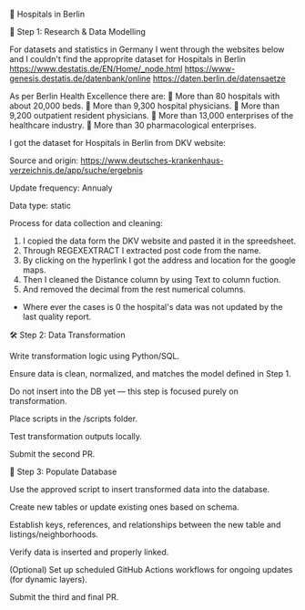 🏥 Hospitals in Berlin

🧪 Step 1: Research & Data Modelling

For datasets and statistics in Germany I went through the websites below and I couldn't find the approprite dataset for Hospitals in Berlin
   https://www.destatis.de/EN/Home/_node.html
   https://www-genesis.destatis.de/datenbank/online
   https://daten.berlin.de/datensaetze

As per Berlin Health Excellence there are:
    More than 80 hospitals with about 20,000 beds.
    More than 9,300 hospital physicians.
    More than 9,200 outpatient resident physicians.
    More than 13,000 enterprises of the healthcare industry.
    More than 30 pharmacological enterprises.

I got the dataset for Hospitals in Berlin from DKV website:

   Source and origin: https://www.deutsches-krankenhaus-verzeichnis.de/app/suche/ergebnis

   Update frequency: Annualy 

   Data type: static

Process for data collection and cleaning:
   1. I copied the data form the DKV website and pasted it in the spreedsheet.
   2. Through REGEXEXTRACT I extracted post code from the name.
   3. By clicking on the hyperlink I got the address and location for the google maps.
   4. Then I cleaned the Distance column by using Text to column fuction.
   5. And removed the decimal from the rest numerical columns.
   
* Where ever the cases is 0 the hospital's data was not updated by the last quality report.

🛠 Step 2: Data Transformation

Write transformation logic using Python/SQL.

Ensure data is clean, normalized, and matches the model defined in Step 1.

Do not insert into the DB yet — this step is focused purely on transformation.

Place scripts in the /scripts folder.

Test transformation outputs locally.

Submit the second PR.

🧩 Step 3: Populate Database

Use the approved script to insert transformed data into the database.

Create new tables or update existing ones based on schema.

Establish keys, references, and relationships between the new table and listings/neighborhoods.

Verify data is inserted and properly linked.

(Optional) Set up scheduled GitHub Actions workflows for ongoing updates (for dynamic layers).

Submit the third and final PR.
